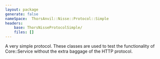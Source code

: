 ```yaml
---
layout: package
generate: false
nameSpace:  ThorsAnvil::Nisse::Protocol::Simple
headers:
    base: ThorsNisseProtocolSimple/
    files: []
---
```


A very simple protocol. These classes are used to test the functionality of Core::Service without the extra baggage of the HTTP protocol.



